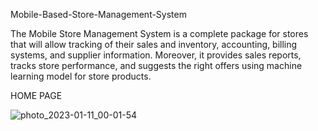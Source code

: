 Mobile-Based-Store-Management-System

The Mobile Store Management System is a complete package for stores that will allow tracking of their sales and inventory, accounting, billing systems, and supplier information. Moreover, it provides sales reports, tracks store performance, and suggests the right offers using machine learning model for store products.


HOME PAGE


![photo_2023-01-11_00-01-54](https://user-images.githubusercontent.com/75944731/211672437-10f3495e-7e94-4d71-aeea-a20aaccdfa4b.jpg)


